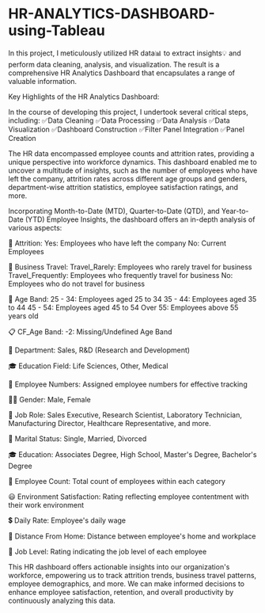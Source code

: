 # HR-ANALYTICS-DASHBOARD-using-Tableau
In this project, I meticulously utilized HR data📊 to extract insights💡 and perform data cleaning, analysis, and visualization. The result is a comprehensive HR Analytics Dashboard that encapsulates a range of valuable information.

Key Highlights of the HR Analytics Dashboard:

In the course of developing this project, I undertook several critical steps, including:
✅Data Cleaning
✅Data Processing
✅Data Analysis
✅Data Visualization
✅Dashboard Construction
✅Filter Panel Integration
✅Panel Creation

The HR data encompassed employee counts and attrition rates, providing a unique perspective into workforce dynamics. This dashboard enabled me to uncover a multitude of insights, such as the number of employees who have left the company, attrition rates across different age groups and genders, department-wise attrition statistics, employee satisfaction ratings, and more.

Incorporating Month-to-Date (MTD), Quarter-to-Date (QTD), and Year-to-Date (YTD) Employee Insights, the dashboard offers an in-depth analysis of various aspects:

🏢 Attrition:
Yes: Employees who have left the company
No: Current Employees

🚗 Business Travel:
Travel_Rarely: Employees who rarely travel for business
Travel_Frequently: Employees who frequently travel for business
No: Employees who do not travel for business

📅 Age Band:
25 - 34: Employees aged 25 to 34
35 - 44: Employees aged 35 to 44
45 - 54: Employees aged 45 to 54
Over 55: Employees above 55 years old

📋 CF_Age Band:
-2: Missing/Undefined Age Band

💼 Department:
Sales, R&D (Research and Development)

🎓 Education Field:
Life Sciences, Other, Medical

🔢 Employee Numbers:
Assigned employee numbers for effective tracking

🧑‍💼 Gender:
Male, Female

👔 Job Role:
Sales Executive, Research Scientist, Laboratory Technician, Manufacturing Director, Healthcare Representative, and more.

👰 Marital Status:
Single, Married, Divorced

🎓 Education:
Associates Degree, High School, Master's Degree, Bachelor's Degree

👥 Employee Count:
Total count of employees within each category

😃 Environment Satisfaction:
Rating reflecting employee contentment with their work environment

💲 Daily Rate:
Employee's daily wage

🚗 Distance From Home:
Distance between employee's home and workplace

👔 Job Level:
Rating indicating the job level of each employee

This HR dashboard offers actionable insights into our organization's workforce, empowering us to track attrition trends, business travel patterns, employee demographics, and more. We can make informed decisions to enhance employee satisfaction, retention, and overall productivity by continuously analyzing this data.
